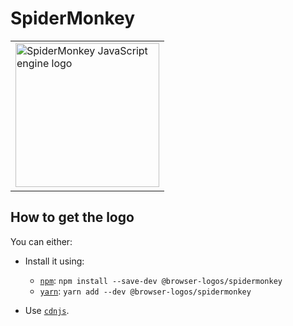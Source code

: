 SpiderMonkey
============

<!-- markdownlint-disable line-length no-inline-html -->
<table>
    <tr height=240>
        <td>
            <a href="https://github.com/alrra/browser-logos/tree/951bea82607799d426c3f8672eeb7b09c3c07507/src/spidermonkey">
                <img width=230 src="https://raw.githubusercontent.com/alrra/browser-logos/951bea82607799d426c3f8672eeb7b09c3c07507/src/spidermonkey/spidermonkey_512x512.png" alt="SpiderMonkey JavaScript engine logo">
            </a>
        </td>
    </tr>
</table>
<!-- markdownlint-enable line-length no-inline-html -->

How to get the logo
-------------------

You can either:

* Install it using:

  * [`npm`][npm]: `npm install --save-dev @browser-logos/spidermonkey`
  * [`yarn`][yarn]: `yarn add --dev @browser-logos/spidermonkey`

* Use [`cdnjs`][cdnjs].

<!-- Link labels: -->

[cdnjs]: https://cdnjs.com/libraries/browser-logos
[npm]: https://www.npmjs.com/
[yarn]: https://yarnpkg.com/
